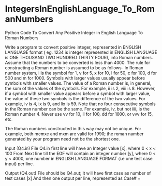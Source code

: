 # IntegersInEnglishLanguage_To_RomanNumbers
Python Code To Convert Any Positive Integer in English Language To Roman Numbers

Write a program to convert positive integer, represented in ENGLISH LANGUAGE format ( eg. 1234 is integer represented in ENGLISH LANGUAGE is ONE THOUSAND TWO HUNDRED THIRTY FOUR), into Roman numbers.
Assume that the numbers to be converted is less than 4000. 
The rule for constructing a Roman number is assumed to be as follows-
In Roman number system, i is the symbol for 1, v for 5, x for 10, l for 50, c for 100, d for 500 and m for 1000. 
Symbols with larger values usually appear before symbols with smaller values. The value of a Roman number is, in general, the sum of the values of the symbols. For example, ii is 2, viii is 8. 
However, if a symbol with smaller value appears before a symbol with larger value, the value of these two symbols is the difference of the two values. For example, iv is 4, ix is 9, and lix is 59. 
Note that no four consecutive symbols in the Roman number can be the same. For example, iv, but not iiii, is the Roman number 4. 
Never use vv for 10, ll for 100, dd for 1000, or vvv for 15, etc.

The Roman numbers constructed in this way may not be unique. For example, both mcmxc and mxm are valid for 1990; the roman number generated by your program need not be the shortest one.

Input (Q4.in)
File Q4.in first line will have an Integer value [x], where 0 < x < 100
From Next line till the EOF will contain an integer number [y], where 0 < y < 4000, one number in ENGLISH LANGUAGE FORMAT (i.e one test case input) per line.

Output (Q4.out)
File should be Q4.out; it will have first case as number of test cases [x]
And then one output per line, represented as
 Case#<output number> = <Output>
